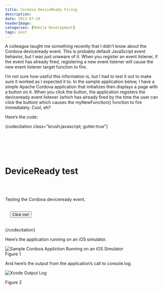```yaml
---
title: Cordova DeviceReady Firing
description: 
date: 2013-07-29
headerImage: 
categories: [Mobile Development]
tags: post
---
```


A colleague taught me something recently that I didn’t know about the Cordova deviceready event. This is probably default JavaScript event behavior, but I was just unaware of it. When you register an event listener, if the event has already fired, registering a new event listener will cause the new event listener target function to fire.

I’m not sure how useful this information is, but I had to test it out to make sure it worked as I expected it to. In the sample application below, I have a simple Apache Cordova application that initializes then displays a page with a button on it. When you click the button, the application registers the deviceready event listener (which has already fired by the time the user can click the button) which causes the myNewFunction() function to fire immediately. Cool, eh?

Here’s the code:

{codecitation class="brush:javascript; gutter:true"}<!DOCTYPE html>  
<html>  
  <head>  
    <meta http-equiv="Content-type" content="text/html; charset=utf-8">  
    <meta name="viewport" id="viewport" content="width=device-width, height=device-height, initial-scale=1.0, maximum-scale=1.0, user-scalable=no;" />  
    <script type="text/javascript" charset="utf-8" src="cordova.js"></script>  
    <script type="text/javascript" charset="utf-8">  
    function onBodyLoad() {  
      document.addEventListener("deviceready", onDeviceReady, false);  
    }

    function onDeviceReady() {  
      console.log("DeviceReady Fired");  
      alert("DeviceReady Fired");  
    }  
      
    function myRegistFunction() {  
      console.log("myRegistFunction Fired");  
      console.log("Registering deviceReady listener");  
      document.addEventListener("deviceready", myNewFunction, false);  
    }  
          
    function myNewFunction() {  
      console.log("myNewFunction Fired");  
    }  
    </script>  
  </head>  
  <body onload="onBodyLoad()">  
    <h1>DeviceReady test</h1>  
    <p>Testing the Cordova deviceready event.</p>  
    <input type="button" value="Click me!" onclick="myRegistFunction();" />  
  </body>  
</html>{/codecitation}

Here’s the application running on an iOS simulator.

![Sample Cordova Appliction Running on an iOS Simulator](/images/stories/2013/deviceready-sample-app.png)  
Figure 1

And here’s the output from the application’s call to console.log.

![Xcode Output Log](/images/stories/2013/deviceready-sample-log.png)

Figure 2